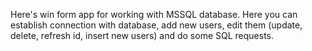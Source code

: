 Here's win form app for working with MSSQL database. Here you can establish connection with database, add new users, edit them (update, delete, refresh id, insert new users) and do some SQL requests.
